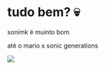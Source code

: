  # tudo bem? 💀

 sonimk é muinto bom

 até o mario x sonic generations

 ![](https://media1.tenor.com/m/pMhSj9NfCXsAAAAd/saul-goodman-better-call-saul.gif)
